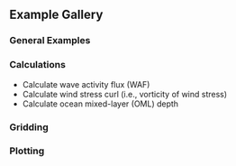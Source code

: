 ## Example Gallery
### General Examples

### Calculations
* Calculate wave activity flux (WAF)
* Calculate wind stress curl (i.e., vorticity of wind stress)
* Calculate ocean mixed-layer (OML) depth

### Gridding

### Plotting
